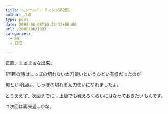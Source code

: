 ```yaml
---
title: モンハンミーティング第2回。
author: 八雲
type: post
date: 2008-06-08T16:23:12+00:00
url: /2008/06/1093
categories:
  - mh
  - 日記

---
```

正直、まぁまぁな出来。
  
1回目の時はしっぽの切れない太刀使いというひどい有様だったのが
  
何とか今回は、しっぽの切れる太刀使いになれましたよ。

とりあえず、次回までに… 上級でも戦えるくらいにはなっておきたいもんです。
  
＃次回は再来週…かな。